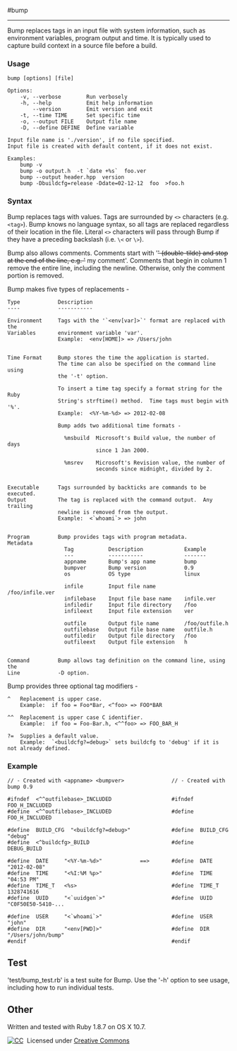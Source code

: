 #bump
- - - - - - - -

Bump replaces tags in an input file with system information, such as
environment variables, program output and time.  It is typically used to
capture build context in a source file before a build.


### Usage

    bump [options] [file]

    Options:
        -v, --verbose        Run verbosely
        -h, --help           Emit help information
            --version        Emit version and exit
        -t, --time TIME      Set specific time
        -o, --output FILE    Output file name
        -D, --define DEFINE  Define variable

    Input file name is './version', if no file specified.
    Input file is created with default content, if it does not exist.

    Examples:
        bump -v
        bump -o output.h  -t `date +%s`  foo.ver
        bump --output header.hpp  version
        bump -Dbuildcfg=release -Ddate=02-12-12  foo  >foo.h


### Syntax

Bump replaces tags with values.  Tags are surrounded by `<>` characters
(e.g. `<tag>`).  Bump knows no language syntax, so all tags are replaced
regardless of their location in the file.  Literal `<>` characters will
pass through Bump if they have a preceding backslash (i.e. `\<` or `\>`).

Bump also allows comments.  Comments start with '~~' (double-tilde) and stop
at the end of the line, e.g. '~~ my comment'.  Comments that begin in column
1 remove the entire line, including the newline.  Otherwise, only the comment
portion is removed.

Bump makes five types of replacements -

    Type            Description
    ----            -----------

    Environment     Tags with the '`<env[var]>`' format are replaced with the
    Variables       environment variable 'var'.
                    Example:  <env[HOME]> => /Users/john


    Time Format     Bump stores the time the application is started.
                    The time can also be specified on the command line using
                    the '-t' option.

                    To insert a time tag specify a format string for the Ruby
                    String's strftime() method.  Time tags must begin with '%'.
                    Example:  <%Y-%m-%d> => 2012-02-08

                    Bump adds two additional time formats -

                      %msbuild  Microsoft's Build value, the number of days
                                since 1 Jan 2000.

                      %msrev    Microsoft's Revision value, the number of
                                seconds since midnight, divided by 2.


    Executable      Tags surrounded by backticks are commands to be executed.
    Output          The tag is replaced with the command output.  Any trailing
                    newline is removed from the output.
                    Example:  <`whoami`> => john


    Program         Bump provides tags with program metadata.
    Metadata
                      Tag           Description             Example
                      ---           -----------             -------
                      appname       Bump's app name         bump
                      bumpver       Bump version            0.9
                      os            OS type                 linux

                      infile        Input file name         /foo/infile.ver
                      infilebase    Input file base name    infile.ver
                      infiledir     Input file directory    /foo
                      infileext     Input file extension    ver

                      outfile       Output file name        /foo/outfile.h
                      outfilebase   Output file base name   outfile.h
                      outfiledir    Output file directory   /foo
                      outfileext    Output file extension   h


    Command         Bump allows tag definition on the command line, using the
    Line            -D option.


Bump provides three optional tag modifiers -

    ^   Replacement is upper case.
        Example:  if foo = Foo*Bar, <^foo> => FOO*BAR

    ^^  Replacement is upper case C identifier.
        Example:  if foo = Foo-Bar.h, <^^foo> => FOO_BAR_H

    ?=  Supplies a default value.
        Example:  `<buildcfg?=debug>` sets buildcfg to 'debug' if it is not already defined.

### Example

    // - Created with <appname> <bumpver>               // - Created with bump 0.9

    #ifndef  <^^outfilebase>_INCLUDED                   #ifndef  FOO_H_INCLUDED
    #define  <^^outfilebase>_INCLUDED                   #define  FOO_H_INCLUDED

    #define  BUILD_CFG  "<buildcfg?=debug>"             #define  BUILD_CFG  "debug"
    #define  <^buildcfg>_BUILD                          #define  DEBUG_BUILD

    #define  DATE     "<%Y-%m-%d>"            ==>       #define  DATE     "2012-02-08"
    #define  TIME     "<%I:%M %p>"                      #define  TIME     "04:53 PM"
    #define  TIME_T   <%s>                              #define  TIME_T   1328741616
    #define  UUID     "<`uuidgen`>"                     #define  UUID     "C0F50E50-5410-...

    #define  USER     "<`whoami`>"                      #define  USER     "john"
    #define  DIR      "<env[PWD]>"                      #define  DIR      "/Users/john/bump"
    #endif                                              #endif


## Test
'test/bump\_test.rb' is a test suite for Bump.  Use the '-h' option to see
usage, including how to run individual tests.

## Other
Written and tested with Ruby 1.8.7 on OS X 10.7.

[![CC](http://i.creativecommons.org/l/by-sa/3.0/88x31.png)](http://creativecommons.org/licenses/by-sa/3.0/)   &nbsp;Licensed under [Creative Commons](http://creativecommons.org/licenses/by-sa/3.0/)
